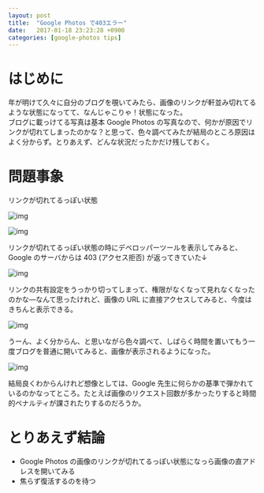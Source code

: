```yaml
---
layout: post
title:  "Google Photos で403エラー"
date:   2017-01-18 23:23:28 +0900
categories: [google-photos tips]
---
```


# はじめに

年が明けて久々に自分のブログを覗いてみたら、画像のリンクが軒並み切れてるような状態になってて、なんじゃこりゃ！状態になった。  
ブログに載っけてる写真は基本 Google Photos の写真なので、何かが原因でリンクが切れてしまったのかな？と思って、色々調べてみたが結局のところ原因はよく分からず。とりあえず、どんな状況だったかだけ残しておく。

# 問題事象

リンクが切れてるっぽい状態

![img](https://lh3.googleusercontent.com/IWNE-LR7Ge7u0ADX9Ym4WH-BVFfEBMOZldaP82C6qz6OJHN6K7oDLIOqal_UegJ5eW179gHYbFxQBAKKynB_L-MUCzE3XMAkTEhRQL6Zck1NXbNEot70QU0IIe29sa7YqnJXEapJWEmmsl56GVup4rLutcLR-YBRRFXemEZbDJqs80lPtqwOfrMT7h2aplBjBPer8MsCihigqSJgTKnMKeRxrMTqoWc92MN4fSMf5CDsYKCn8t2YumYecWaeP01tTlJ1v93pyLRQI4jkLpGOpbuxcz1rpyauk8C-Ws6a2c2GnSBFlZgIqc3vEtHKZuT1SzdOhbrUhBRvmsMhog-MJr7KLhqwRWNX2d3u2m7z-28P5cVWLfe0qQQ0i29gjcIdFaUHFuSybrpRo-Pl-qeVyAxAkV1dH1fpVGo8oWrXTPZwEWGnrI1TGXxQh4fAgU1FHefJqKv_LBgcufmuQX6xB5kE3AmWoS7QM6t3SQFwqI-sg6Lb1iwhDYlBbPkQ7E7IkT1JmSV_tBZEvVfU-jyXV0sGHPtzMSykaVz0KN0TZDlSRAEVFLNWdaHZjasgcQ9EYVVvyWZYe0d31q5WMtiAD-Fvf_0NbwJbPmuga4oBENYhCHyEbx2ZFYzXEjEzl8j4i0NzQZpgNxFVoJLNgOdWPf_MmrIBdXNczsLbD0bHU5w=w989-h799-no)

![img](https://lh3.googleusercontent.com/tgGqi1VlYfRNZfESywTPXgO5ot8ByW7ThJ7E3o3OyhvA6GGTtPNPOQ46ShUs_gNc6CFYxVpHvEjyxktOOOWYnWuQtfqhk7MnQGpRB69yN3z4Xh4tum6_j9i9seNdDls3czFc0vpm_5MFZciaIwvPMDWZcSxQOygKTc8kJ0FgpHaOXE4H5F9DaJ2BKPcGKuYWI-n24qIkA93LzL8AUCCnYqYvJC298mmk1TsCtmlbM5SD3VQEWHYE_lFfQjKmMxzWYfqADyGPlZJfqAm_VhmPktkcrmi-vwN_4uQcqZoCToEdWnr7eYtiEte6FwIrqNOjmeoAFgi4BKgTV1WiaMvYImu2lNrD9q3ZdTGS4_UuagrZxNRRa8Xcccb8dgNyzFZn09CoU0gZA2-RNC8RsFF8GobOy95_VRCBniVpWZvoQDuwG_UNBdZ-SBRFgC1nF3q_DaNjQuCMO_oV4RkXizy9T-WOwMJf1GodO15pvmQljy75ykCFGy_OCFqaL6O2fjx6Ad5x3zhHETJWeM4neeNe-eYw75Ihbpq7NKwRO1JPJ50r9WtCTq7tkavGAQKelIg77RLA4O5qGRbkjbxy5_ldy141nC8D-O1dw0RqYHaL-oKQaO7wOV8SmPGIyCgZJaP6idpkq1vATKMES8vJNsotCx3qPajFvbnfpyC9avOfV60=w989-h799-no)

リンクが切れてるっぽい状態の時にデベロッパーツールを表示してみると、Google のサーバからは 403 (アクセス拒否) が返ってきていた↓

![img](https://lh3.googleusercontent.com/Pw_iI6m68vZPUd5BGmM0QAZlY-vyNbesHPvikUOKhC3h1EDUsShxfup2yAtKa5PNvcq7ZcThMYQwkIVzNlIcLFyz-R0_JOla49-AOEK54R58dUpqICGxgSqhoEqMImXw5wlSmzy2IxJQuVw69OTRI_mP9vF5oioOdZutkz0BXkhBG0rKprrMoDFED83SO97IyvkVYV-8ioYBunNmD-0oKo2mMjosE3eSQ4EbXAzvnVovjh4DSOnhie_S3vMrBZ9giBXMf5-FPp4wgnvPLX7RMEg4IM0z7ZMWIqBDsVOlTvnlZmwK3u4XLgXbnhrBTeDqOOVkRSxO5IcORGkyLNlbBMsLwAQzKSvMW4t3pviH5IRdbVRQOfzsX0JRZbtohrWX9qGTDnJJ9RnvoUC47jtkp-GijTVyy5nt2NerzP42zGknAyIkOmbFS1y1AOEinGiqjBABLlP65aIThHK-YYmrIZOoFKw-mayxqrrVhMQF-XeZdamcOMfDg7AUHxxbxzOM2dyoy59xlvw-LnkNiA9pRTkBo2k0SLRrxaTmPwUgFn9Q1bUrBxfWFmY23dX7Q78UM0QXpSOW1skHLxbB4Tv0Dte8z1E0dtqv_E9fUmlb0gcUplCcFe_3mWcdA__InKAlCvf-55whRursABMhbyg_KfqB68-E0OYvjVIzALp-Paw=w989-h799-no)

リンクの共有設定をうっかり切ってしまって、権限がなくなって見れなくなったのかな―なんて思ったけれど、画像の URL に直接アクセスしてみると、今度はきちんと表示できる。

![img](https://lh3.googleusercontent.com/2aqIgltpmpFwRj5SC2-hpypccfPVtvG9Qnqy3dkRzCxayFH43CFL5A0VhxZTfrzYOtzwDjeix9asQS82UiDgSaTKSGYrSAQUpB_UV6HKWg6DJmk-ZwCxQJ_9fdqdUFJq7lCSC6Mt_qPGyOx1aC5bJHNZZy0apIirsj-CM8N2qjWSGTlBAQ91wi3bhCmN--HoULCmonYnQp2GI0KVEKSQEygPBxaUYlaW1_5JwyiYwc0bSZ83v9VzOF1m5_ax-7ma0tuTtJiI_Lv-VJfBdLiDmCx6pET97lPy5wjh3kiy1Sh9SA3hRK5_ccNVd_QNaECD6qksuL81Aj1FfJUeUmpwdGqHtbCXd9bzExDkDAfH2f3jUSDsQcRnm3Qm4uyMAzgzsSj7BRwkSXQ9NbL9aqsb5u6TWpEQWBzc-6hjjf45Ibnv0x5Iry2rW8nSlCwHvutakGt1v-o3Slbppt4ZMYD4XZi32Tnun4NyC0f_-qSX5nFYtvzzi8GHPc5vooSjf2cVd2mS5aKHfCORjWFkfMTaxQTwdX7Kfve58FKR85T4wa54oD8GK-Scdk_ZQaLkXBeI_ZenI4EjzIBXB2n3FGK6wBuVGg_juMMse7aJjH5Gvkh1rVFIQHXhb0O2dWw19KwVnARqUQRZcAR0RdexZI7s89Bwpne_OJfuVJlqgRRDVJw=w989-h799-no)

うーん、よく分からん、と思いながら色々調べて、しばらく時間を置いてもう一度ブログを普通に開いてみると、画像が表示されるようになった。

![img](https://lh3.googleusercontent.com/rotMsjLRkJZ9bJGyMjLNcBYPio96RsDB9eHAaLwsIua9cB0Z6veIvooMFB19bebFyu0InRW3nxa14wjzdIHgYR-KIjExlMDuQ0seKMnPqtGauIijmN14Qhz_T-N-VwBW0FfF_KpM_lUbKyln4y5BaA78SGwUVdYZZdmSYWlna6HqcCv1TZCy5DCcDTs9AlFR_PpUlQ0gfA6Hl4vvK5X1buNS2QxadjfiZfAEiIo9iSofM-ifp-2ty_iLybx0l13cAnBNXjSxg_FUkog_SmF85vzNADdRQo5kLltA_zWCFRoG2Wp0kavfhT1Mo9I10fDRT6KpHN_Csl8p2FE3vy2Mhh7uQBr6AUVkEgxjLJFKNxZJuujegRYqXuEnFrmwsxn17XjEXt-Vq6mZO0A9bHH5_kYgYZ-DaH_dOwc0UNsTeXg1ZB9K5kAMixiAOsGDH0J0tOGarHOUv-4QCblR0KmTo7KN09dhoRzg-qfAH28uc-b0uEo9Jb8VVlHOCXajBq57ub6WnMU4TFlbsgQ2dExyp6q1WBHOQLZ2_tlu4-_kpjfQk5-Jz9gCe99bv1qP9j-NKV08Cbm23wchDTzBEp66ybJu2ac4eJ9f4TiJpQLmJOVtmSV-riPpqYmv2E6DsKRJHJXkQcYbJm5wIjS4O9Pxa-WiRcSegyypLoiSlmp3Duw=w989-h799-no)

結局良くわからんけれど想像としては、Google 先生に何らかの基準で弾かれているのかなってところ。たとえば画像のリクエスト回数が多かったりすると時間的ペナルティが課されたりするのだろうか。

# とりあえず結論

- Google Photos の画像のリンクが切れてるっぽい状態になっら画像の直アドレスを開いてみる
- 焦らず復活するのを待つ

